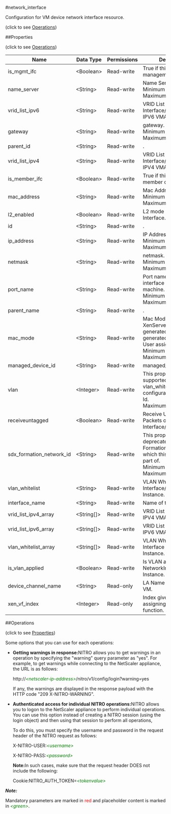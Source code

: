 #network_interface



Configuration for VM device network interface resource.

<span>(click to see [Operations](#operations))</span>



##Properties 

<span>(click to see [Operations](#operations))</span>





<table><thead><tr><th>Name</th><th>Data Type</th><th>Permissions</th><th>Description</th></tr></thead><tbody><tr><td>is_mgmt_ifc</td><td>&lt;Boolean></td><td>Read-write</td><td>True if this is the management interface.</td></tr><tr><td>name_server</td><td>&lt;String></td><td>Read-write</td><td>Name Server.<br>Minimum length = 1<br>Maximum length = 64</td></tr><tr><td>vrid_list_ipv6</td><td>&lt;String></td><td>Read-write</td><td>VRID List for Interface/Channel for IPV6 VMAC Generation.</td></tr><tr><td>gateway</td><td>&lt;String></td><td>Read-write</td><td>gateway.<br>Minimum length = 1<br>Maximum length = 64</td></tr><tr><td>parent_id</td><td>&lt;String></td><td>Read-write</td><td>.</td></tr><tr><td>vrid_list_ipv4</td><td>&lt;String></td><td>Read-write</td><td>VRID List for Interface/Channel for IPV4 VMAC Generation.</td></tr><tr><td>is_member_ifc</td><td>&lt;Boolean></td><td>Read-write</td><td>True if this interface is member of a channel.</td></tr><tr><td>mac_address</td><td>&lt;String></td><td>Read-write</td><td>Mac Address.<br>Minimum length = 1<br>Maximum length = 32</td></tr><tr><td>l2_enabled</td><td>&lt;Boolean></td><td>Read-write</td><td>L2 mode status of Interface.</td></tr><tr><td>id</td><td>&lt;String></td><td>Read-write</td><td>.</td></tr><tr><td>ip_address</td><td>&lt;String></td><td>Read-write</td><td>IP Address.<br>Minimum length = 1<br>Maximum length = 64</td></tr><tr><td>netmask</td><td>&lt;String></td><td>Read-write</td><td>netmask.<br>Minimum length = 1<br>Maximum length = 64</td></tr><tr><td>port_name</td><td>&lt;String></td><td>Read-write</td><td>Port name of the interface on the host machine.<br>Minimum length = 1<br>Maximum length = 128</td></tr><tr><td>parent_name</td><td>&lt;String></td><td>Read-write</td><td>.</td></tr><tr><td>mac_mode</td><td>&lt;String></td><td>Read-write</td><td>Mac Mode, default for XenServer generated, generated for SVM generated, custom for User assigned.<br>Minimum length = 1<br>Maximum length = 255</td></tr><tr><td>managed_device_id</td><td>&lt;String></td><td>Read-write</td><td>managed_device_id.</td></tr><tr><td>vlan</td><td>&lt;Integer></td><td>Read-write</td><td>This property is not supported.Use vlan_whitelist for vlan configuration;ltbr;gtVLAN Id.<br>Maximum value =</td></tr><tr><td>receiveuntagged</td><td>&lt;Boolean></td><td>Read-write</td><td>Receive Untagged Packets on Interface/Channel.</td></tr><tr><td>sdx_formation_network_id</td><td>&lt;String></td><td>Read-write</td><td>This property is deprecated;ltbr;gtSDX Formation Network Id of which this Interface is part of.<br>Minimum length = 1<br>Maximum length = 128</td></tr><tr><td>vlan_whitelist</td><td>&lt;String></td><td>Read-write</td><td>VLAN Whitelist for Interface/Channel on VM Instance.</td></tr><tr><td>interface_name</td><td>&lt;String></td><td>Read-write</td><td>Name of this interface.</td></tr><tr><td>vrid_list_ipv4_array</td><td>&lt;String[]></td><td>Read-write</td><td>VRID List for Interface for IPV4 VMAC Generation.</td></tr><tr><td>vrid_list_ipv6_array</td><td>&lt;String[]></td><td>Read-write</td><td>VRID List for Interface for IPV6 VMAC Generation.</td></tr><tr><td>vlan_whitelist_array</td><td>&lt;String[]></td><td>Read-write</td><td>VLAN Whitelist for Interface on VM Instance.</td></tr><tr><td>is_vlan_applied</td><td>&lt;Boolean></td><td>Read-write</td><td>Is VLAN added on NetworkInterface of VM Instance.</td></tr><tr><td>device_channel_name</td><td>&lt;String></td><td>Read-only</td><td>LA Name on the actual VM.</td></tr><tr><td>xen_vf_index</td><td>&lt;Integer></td><td>Read-only</td><td>Index given by Xen when assigning free virtual function.</td></tr></tbody></table>

##Operations 

<span>(click to see [Properties](#properties))</span>





Some options that you can use for each operations:

<ul><li><p><b>Getting warnings in response:</b>NITRO allows you to get warnings in an operation by specifying the "warning" query parameter as "yes". For example, to get warnings while connecting to the NetScaler appliance, the URL is as follows:</p><p>http://<span style="color:green;font-style:italic;">&lt;netscaler-ip-address&gt;</span>/nitro/v1/config/login?warning=yes</p><p>If any, the warnings are displayed in the response payload with the HTTP code "209 X-NITRO-WARNING".</p></li><li><p><b>Authenticated access for individual NITRO operations:</b>NITRO allows you to logon to the NetScaler appliance to perform individual operations. You can use this option instead of creating a NITRO session (using the login object) and then using that session to perform all operations,</p><p>To do this, you must specify the username and password in the request header of the NITRO request as follows:</p><p>X-NITRO-USER:<span style="color:green;font-style:italic;">&lt;username&gt;</span></p><p>X-NITRO-PASS:<span style="color:green;font-style:italic;">&lt;password&gt;</span></p><p><b>Note:</b>In such cases, make sure that the request header DOES not include the following:</p><p>Cookie:NITRO_AUTH_TOKEN=<span style="color:green;font-style:italic;">&lt;tokenvalue&gt;</span></p></li></ul>







***Note:*** 

Mandatory parameters are marked in <span style="color:#FF0000;">red</span> and placeholder content is marked in <span style="color:green;font-style:italic">&lt;green&gt;</span>.



